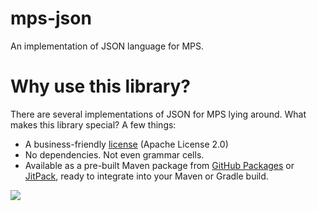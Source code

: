 # mps-json

An implementation of JSON language for MPS.

# Why use this library?

There are several implementations of JSON for MPS lying around. What makes this library special? A few things:

* A business-friendly [license](LICENSE.txt) (Apache License 2.0)
* No dependencies. Not even grammar cells.
* Available as a pre-built Maven package from [GitHub Packages](https://github.com/specificlanguages/mps-json/packages)
  or [JitPack](https://jitpack.io/#com.specificlanguages/mps-json), ready to integrate into your Maven or Gradle build.

[![](https://jitpack.io/v/com.specificlanguages/mps-json.svg)](https://jitpack.io/#com.specificlanguages/mps-json)
